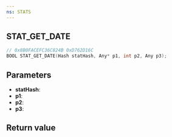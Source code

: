 ```yaml
---
ns: STATS
---
```

## STAT_GET_DATE

```c
// 0x8B0FACEFC36C824B 0xD762D16C
BOOL STAT_GET_DATE(Hash statHash, Any* p1, int p2, Any p3);
```


## Parameters
* **statHash**: 
* **p1**: 
* **p2**: 
* **p3**: 

## Return value

